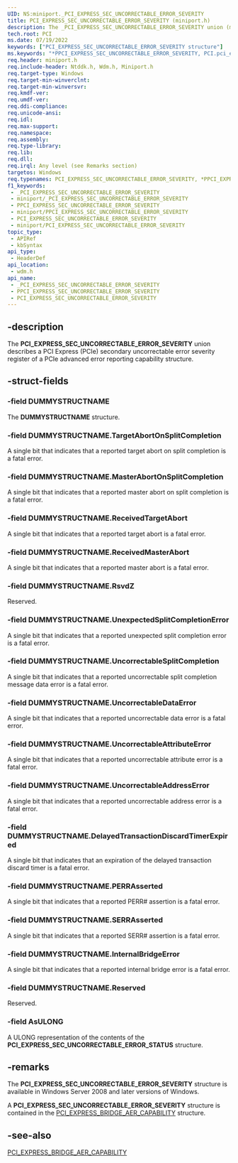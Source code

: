 ```yaml
---
UID: NS:miniport._PCI_EXPRESS_SEC_UNCORRECTABLE_ERROR_SEVERITY
title: PCI_EXPRESS_SEC_UNCORRECTABLE_ERROR_SEVERITY (miniport.h)
description: The _PCI_EXPRESS_SEC_UNCORRECTABLE_ERROR_SEVERITY union (miniport.h) describes a PCI Express (PCIe) secondary uncorrectable error severity register.
tech.root: PCI
ms.date: 07/19/2022
keywords: ["PCI_EXPRESS_SEC_UNCORRECTABLE_ERROR_SEVERITY structure"]
ms.keywords: "*PPCI_EXPRESS_SEC_UNCORRECTABLE_ERROR_SEVERITY, PCI.pci_express_sec_uncorrectable_error_severity, PCI_EXPRESS_SEC_UNCORRECTABLE_ERROR_SEVERITY, PCI_EXPRESS_SEC_UNCORRECTABLE_ERROR_SEVERITY union [Buses], PPCI_EXPRESS_SEC_UNCORRECTABLE_ERROR_SEVERITY, PPCI_EXPRESS_SEC_UNCORRECTABLE_ERROR_SEVERITY union pointer [Buses], _PCI_EXPRESS_SEC_UNCORRECTABLE_ERROR_SEVERITY, pci_struct_94eb07f5-9b90-414b-a331-075c61f507a4.xml, wdm/PCI_EXPRESS_SEC_UNCORRECTABLE_ERROR_SEVERITY, wdm/PPCI_EXPRESS_SEC_UNCORRECTABLE_ERROR_SEVERITY"
req.header: miniport.h
req.include-header: Ntddk.h, Wdm.h, Miniport.h
req.target-type: Windows
req.target-min-winverclnt: 
req.target-min-winversvr: 
req.kmdf-ver: 
req.umdf-ver: 
req.ddi-compliance: 
req.unicode-ansi: 
req.idl: 
req.max-support: 
req.namespace: 
req.assembly: 
req.type-library: 
req.lib: 
req.dll: 
req.irql: Any level (see Remarks section)
targetos: Windows
req.typenames: PCI_EXPRESS_SEC_UNCORRECTABLE_ERROR_SEVERITY, *PPCI_EXPRESS_SEC_UNCORRECTABLE_ERROR_SEVERITY
f1_keywords:
 - _PCI_EXPRESS_SEC_UNCORRECTABLE_ERROR_SEVERITY
 - miniport/_PCI_EXPRESS_SEC_UNCORRECTABLE_ERROR_SEVERITY
 - PPCI_EXPRESS_SEC_UNCORRECTABLE_ERROR_SEVERITY
 - miniport/PPCI_EXPRESS_SEC_UNCORRECTABLE_ERROR_SEVERITY
 - PCI_EXPRESS_SEC_UNCORRECTABLE_ERROR_SEVERITY
 - miniport/PCI_EXPRESS_SEC_UNCORRECTABLE_ERROR_SEVERITY
topic_type:
 - APIRef
 - kbSyntax
api_type:
 - HeaderDef
api_location:
 - wdm.h
api_name:
 - _PCI_EXPRESS_SEC_UNCORRECTABLE_ERROR_SEVERITY
 - PPCI_EXPRESS_SEC_UNCORRECTABLE_ERROR_SEVERITY
 - PCI_EXPRESS_SEC_UNCORRECTABLE_ERROR_SEVERITY
---
```


## -description

The **PCI_EXPRESS_SEC_UNCORRECTABLE_ERROR_SEVERITY** union describes a PCI Express (PCIe) secondary uncorrectable error severity register of a PCIe advanced error reporting capability structure.

## -struct-fields

### -field DUMMYSTRUCTNAME

The **DUMMYSTRUCTNAME** structure.

### -field DUMMYSTRUCTNAME.TargetAbortOnSplitCompletion

A single bit that indicates that a reported target abort on split completion is a fatal error.

### -field DUMMYSTRUCTNAME.MasterAbortOnSplitCompletion

A single bit that indicates that a reported master abort on split completion is a fatal error.

### -field DUMMYSTRUCTNAME.ReceivedTargetAbort

A single bit that indicates that a reported target abort is a fatal error.

### -field DUMMYSTRUCTNAME.ReceivedMasterAbort

A single bit that indicates that a reported master abort is a fatal error.

### -field DUMMYSTRUCTNAME.RsvdZ

Reserved.

### -field DUMMYSTRUCTNAME.UnexpectedSplitCompletionError

A single bit that indicates that a reported unexpected split completion error is a fatal error.

### -field DUMMYSTRUCTNAME.UncorrectableSplitCompletion

A single bit that indicates that a reported uncorrectable split completion message data error is a fatal error.

### -field DUMMYSTRUCTNAME.UncorrectableDataError

A single bit that indicates that a reported uncorrectable data error is a fatal error.

### -field DUMMYSTRUCTNAME.UncorrectableAttributeError

A single bit that indicates that a reported uncorrectable attribute error is a fatal error.

### -field DUMMYSTRUCTNAME.UncorrectableAddressError

A single bit that indicates that a reported uncorrectable address error is a fatal error.

### -field DUMMYSTRUCTNAME.DelayedTransactionDiscardTimerExpired

A single bit that indicates that an expiration of the delayed transaction discard timer is a fatal error.

### -field DUMMYSTRUCTNAME.PERRAsserted

A single bit that indicates that a reported PERR# assertion is a fatal error.

### -field DUMMYSTRUCTNAME.SERRAsserted

A single bit that indicates that a reported SERR# assertion is a fatal error.

### -field DUMMYSTRUCTNAME.InternalBridgeError

A single bit that indicates that a reported internal bridge error is a fatal error.

### -field DUMMYSTRUCTNAME.Reserved

Reserved.

### -field AsULONG

A ULONG representation of the contents of the **PCI_EXPRESS_SEC_UNCORRECTABLE_ERROR_STATUS** structure.

## -remarks

The **PCI_EXPRESS_SEC_UNCORRECTABLE_ERROR_SEVERITY** structure is available in Windows Server 2008 and later versions of Windows.

A **PCI_EXPRESS_SEC_UNCORRECTABLE_ERROR_SEVERITY** structure is contained in the [PCI_EXPRESS_BRIDGE_AER_CAPABILITY](/windows-hardware/drivers/ddi/wdm/ns-wdm-_pci_express_bridge_aer_capability) structure.

## -see-also

[PCI_EXPRESS_BRIDGE_AER_CAPABILITY](/windows-hardware/drivers/ddi/wdm/ns-wdm-_pci_express_bridge_aer_capability)
